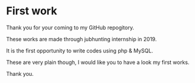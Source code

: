 # First work
Thank you for your coming to my GitHub repogitory.

These works are made through jubhunting internship in 2019.

It is the first opportunity to write codes using php & MySQL.

These are very plain though, I would like you to have a look my first works.


Thank you.
